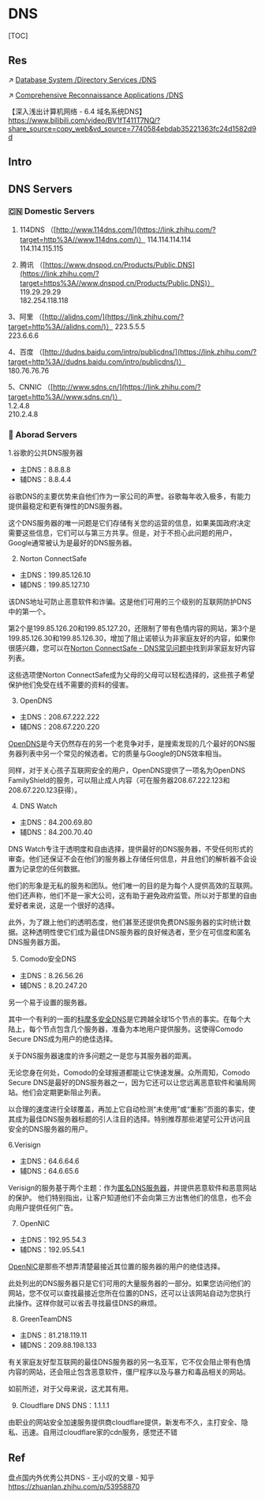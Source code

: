 # DNS

[TOC]



## Res
↗ [Database System /Directory Services /DNS](../../../🍕%20Database%20System/Directory%20Services/DNS/DNS.md)

↗ [Comprehensive Reconnaissance Applications /DNS](../../../../CyberSecurity/🥇%20Best%20Practice/💉%20Pentesting/Recon/Active%20Recon/Comprehensive%20Reconnaissance%20Applications.md)


【深入浅出计算机网络 - 6.4 域名系统DNS】 https://www.bilibili.com/video/BV1fT411T7NQ/?share_source=copy_web&vd_source=7740584ebdab35221363fc24d1582d9d




## Intro


## DNS Servers
### 🇨🇳 Domestic Servers
1. 114DNS （[http://www.114dns.com/](https://link.zhihu.com/?target=http%3A//www.114dns.com/)）
	114.114.114.114  
	114.114.115.115

2. 腾讯 （[https://www.dnspod.cn/Products/Public.DNS](https://link.zhihu.com/?target=https%3A//www.dnspod.cn/Products/Public.DNS)）  
	119.29.29.29  
	182.254.118.118  
  
3、阿里 （[http://alidns.com/](https://link.zhihu.com/?target=http%3A//alidns.com/)）
	223.5.5.5  
	223.6.6.6  
  
4、百度 （[http://dudns.baidu.com/intro/publicdns/](https://link.zhihu.com/?target=http%3A//dudns.baidu.com/intro/publicdns/)）  
	180.76.76.76  
  
5、CNNIC （[http://www.sdns.cn/](https://link.zhihu.com/?target=http%3A//www.sdns.cn/)）  
	1.2.4.8  
	210.2.4.8


### 🌊 Aborad Servers
1.谷歌的公共DNS服务器
- 主DNS：8.8.8.8
- 辅DNS：8.8.4.4

谷歌DNS的主要优势来自他们作为一家公司的声誉。谷歌每年收入极多，有能力提供最稳定和更有弹性的DNS服务器。

这个DNS服务器的唯一问题是它们存储有关您的运营的信息，如果美国政府决定需要这些信息，它们可以与第三方共享。但是，对于不担心此问题的用户，Google通常被认为是最好的DNS服务器。


2. Norton ConnectSafe
- 主DNS：199.85.126.10
- 辅DNS：199.85.127.10

该DNS地址可防止恶意软件和诈骗。这是他们可用的三个级别的互联网防护DNS中的第一个。

第2个是199.85.126.20和199.85.127.20，还限制了带有色情内容的网站，第3个是199.85.126.30和199.85.126.30，增加了阻止诺顿认为非家庭友好的内容，如果你很感兴趣，您可以在[Norton ConnectSafe - DNS常见问题中](https://link.zhihu.com/?target=https%3A//dns.norton.com/faq.html)找到非家庭友好内容列表。

这些选项使Norton ConnectSafe成为父母的父母可以轻松选择的，这些孩子希望保护他们免受在线不需要的资料的侵害。


3. OpenDNS
- 主DNS：208.67.222.222
- 辅DNS：208.67.220.220

[OpenDNS](https://link.zhihu.com/?target=https%3A//signup.opendns.com/homefree/)是今天仍然存在的另一个老竞争对手，是搜索发现的几个最好的DNS服务器列表中另一个常见的候选者。它的质量与Google的DNS效率相当。

同样，对于关心孩子互联网安全的用户，OpenDNS提供了一项名为OpenDNS FamilyShield的服务，可以阻止成人内容（可在服务器208.67.222.123和208.67.220.123获得）。


4. DNS Watch
- 主DNS：84.200.69.80
- 辅DNS：84.200.70.40

DNS Watch专注于透明度和自由选择，提供最好的DNS服务器，不受任何形式的审查。他们还保证不会在他们的服务器上存储任何信息，并且他们的解析器不会设置为记录您的任何数据。

他们的形象是无私的服务和团队。他们唯一的目的是为每个人提供高效的互联网。他们还声称，他们不是一家大公司，这有助于避免政府监管。所以对于那里的自由爱好者来说，这是一个很好的选择。

此外，为了跟上他们的透明态度，他们甚至还提供免费DNS服务器的实时统计数据。这种透明性使它们成为最佳DNS服务器的良好候选者，至少在可信度和匿名DNS服务器方面。


5. Comodo安全DNS
- 主DNS：8.26.56.26
- 辅DNS：8.20.247.20

另一个易于设置的服务器。

其中一个有利的一面的[科摩多安全DNS](https://link.zhihu.com/?target=https%3A//www.comodo.com/secure-dns/)是它跨越全球15个节点的事实。在每个大陆上，每个节点包含几个服务器，准备为本地用户提供服务。这使得Comodo Secure DNS成为用户的绝佳选择。

关于DNS服务器速度的许多问题之一是您与其服务器的距离。

无论您身在何处，Comodo的全球报道都能让它快速发展。众所周知，Comodo Secure DNS是最好的DNS服务器之一，因为它还可以让您远离恶意软件和骗局网站。他们会定期更新阻止列表。

以合理的速度进行全球覆盖，再加上它自动检测“未使用”或“重影”页面的事实，使其成为最佳DNS服务器标题的引人注目的选择。特别推荐那些渴望可公开访问且安全的DNS服务器的用户。


6.Verisign
- 主DNS：64.6.64.6
- 辅DNS：64.6.65.6

Verisign的服务基于两个主题：作为[匿名DNS服务器](https://link.zhihu.com/?target=https%3A//www.verisign.com/en_US/security-services/public-dns/index.xhtml)，并提供恶意软件和恶意网站的保护。
他们特别指出，让客户知道他们不会向第三方出售他们的信息，也不会向用户提供任何广告。


7. OpenNIC
- 主DNS：192.95.54.3
- 辅DNS：192.95.54.1

[OpenNIC](https://link.zhihu.com/?target=https%3A//wiki.opennic.org/doku.php)是那些不想弄清楚最接近其位置的服务器的用户的绝佳选择。

此处列出的DNS服务器只是它们可用的大量服务器的一部分。如果您访问他们的网站，您不仅可以查找最接近您所在位置的DNS，还可以让该网站自动为您执行此操作。这样你就可以省去寻找最佳DNS的麻烦。


8. GreenTeamDNS
- 主DNS：81.218.119.11
- 辅DNS：209.88.198.133

有关家庭友好型互联网的最佳DNS服务器的另一名亚军，它不仅会阻止带有色情内容的网站，还会阻止包含恶意软件，僵尸程序以及与暴力和毒品相关的网站。

如前所述，对于父母来说，这尤其有用。


9. Cloudflare DNS
DNS：1.1.1.1

由职业的网站安全加速服务提供商cloudflare提供，新发布不久，主打安全、隐私、迅速。自用过cloudflare家的cdn服务，感觉还不错



## Ref
盘点国内外优秀公共DNS - 王小叹的文章 - 知乎 https://zhuanlan.zhihu.com/p/53958870


